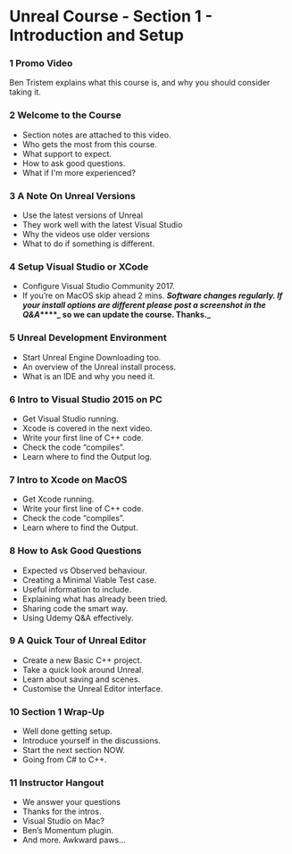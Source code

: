 # Unreal Course - Section 1 - Introduction and Setup

### 1 Promo Video ###

Ben Tristem explains what this course is, and why you should consider taking
it.

### 2 Welcome to the Course ###

+ Section notes are attached to this video.
+ Who gets the most from this course.
+ What support to expect.
+ How to ask good questions.
+ What if I'm more experienced?

### 3 A Note On Unreal Versions ###

+ Use the latest versions of Unreal
+ They work well with the latest Visual Studio
+ Why the videos use older versions
+ What to do if something is different.

### 4 Setup Visual Studio or XCode ###

+ Configure Visual Studio Community 2017.
+ If you’re on MacOS skip ahead 2 mins.
**_Software changes regularly. If your install options are different please post a screenshot in the Q&A_****_ so we can update the course. Thanks._**

### 5 Unreal Development Environment ###

+ Start Unreal Engine Downloading too.
+ An overview of the Unreal install process.
+ What is an IDE and why you need it.

### 6 Intro to Visual Studio 2015 on PC ###

+ Get Visual Studio running.
+ Xcode is covered in the next video.
+ Write your first line of C++ code.
+ Check the code “compiles”.
+ Learn where to find the Output log.

### 7 Intro to Xcode on MacOS ###

+ Get Xcode running.
+ Write your first line of C++ code.
+ Check the code “compiles”.
+ Learn where to find the Output.

### 8 How to Ask Good Questions ###

+ Expected vs Observed behaviour.
+ Creating a Minimal Viable Test case.
+ Useful information to include.
+ Explaining what has already been tried.
+ Sharing code the smart way.
+ Using Udemy Q&A effectively.

### 9 A Quick Tour of Unreal Editor ###

+ Create a new Basic C++ project.
+ Take a quick look around Unreal.
+ Learn about saving and scenes.
+ Customise the Unreal Editor interface.

### 10 Section 1 Wrap-Up ###

+ Well done getting setup.
+ Introduce yourself in the discussions.
+ Start the next section NOW.
+ Going from C# to C++.

### 11 Instructor Hangout ###

+ We answer your questions
+ Thanks for the intros.
+ Visual Studio on Mac?
+ Ben’s Momentum plugin.
+ And more.
Awkward paws...
